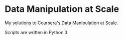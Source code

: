 # Data Manipulation at Scale
My solutions to Coursera's Data Manipulation at Scale.

Scripts are written in Python 3.
